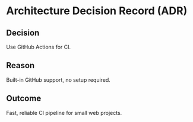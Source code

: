 # Architecture Decision Record (ADR)

## Decision
Use GitHub Actions for CI.

## Reason
Built-in GitHub support, no setup required.

## Outcome
Fast, reliable CI pipeline for small web projects.